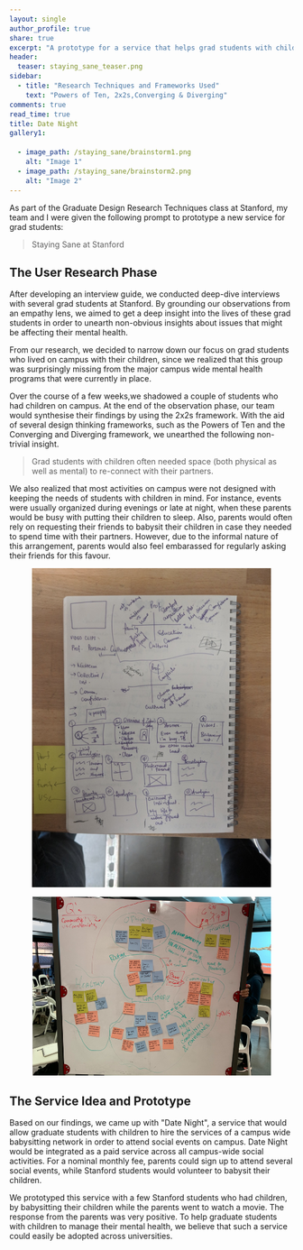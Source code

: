 ```yaml
---
layout: single 
author_profile: true
share: true 
excerpt: "A prototype for a service that helps grad students with children to reclaim their mental health."
header:
  teaser: staying_sane_teaser.png
sidebar:
  - title: "Research Techniques and Frameworks Used"
    text: "Powers of Ten, 2x2s,Converging & Diverging"
comments: true
read_time: true
title: Date Night 
gallery1:

  - image_path: /staying_sane/brainstorm1.png
    alt: "Image 1"
  - image_path: /staying_sane/brainstorm2.png
    alt: "Image 2"
---  
```


As part of the Graduate Design Research Techniques class at Stanford, my team and I were given the 
following prompt to prototype a new service for grad students:

> Staying Sane at Stanford

## The User Research Phase 

After developing an interview guide, we conducted deep-dive interviews with several grad students at Stanford.
By grounding our observations from an empathy lens, we aimed to get a deep insight into the lives of these
grad students in order to unearth non-obvious insights about issues that might be affecting their mental health. 

From our research, we decided to narrow down our focus on grad students who lived on campus with their children, since 
we realized that this group was surprisingly missing from the major campus wide mental health programs that were currently
in place.

Over the course of a few weeks,we shadowed a couple of students who had children on campus. At the end of the
observation phase, our team would synthesise their findings by using the 2x2s framework. With the aid of several 
design thinking frameworks, such as the Powers of Ten and the Converging and Diverging framework, we 
unearthed the following non-trivial insight.

> Grad students with children often needed space (both physical as well as mental) to re-connect with
their partners. 

We also realized that most activities on campus were not designed with keeping the needs of students with children in mind.
For instance,  events were usually organized during evenings or late at night, when these parents would be busy
with putting their children to sleep. Also, parents would often rely on requesting their friends to babysit their
children in case they needed to spend time with their partners. However, due to the informal nature of this
arrangement, parents would also feel embarassed for regularly asking their friends for this favour.  

<figure>
  <img src="/images/staying_sane/brainstorm1.png" alt="this is a placeholder image">
</figure>    

<figure>
  <img src="/images/staying_sane/brainstorm2.png" alt="this is a placeholder image">
</figure> 


## The Service Idea and Prototype 

Based on our findings, we came up with "Date Night", a service that would allow
graduate students with children to hire the services of a campus wide babysitting
network in order to attend social events on campus. Date Night would be integrated
as a paid service across all campus-wide social activities. For a nominal monthly
fee, parents could sign up to attend several social events, while Stanford students 
would volunteer to babysit their children. 

We prototyped this service with a few Stanford students who had children, by 
babysitting their children while the parents went to watch a movie. The response
from the parents was very positive. To help graduate students with children to manage
their mental health, we believe that such a service could easily be adopted 
across universities.


